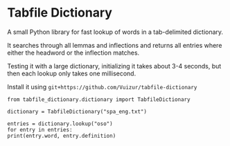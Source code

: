 # Tabfile Dictionary

A small Python library for fast lookup of words in a tab-delimited dictionary.

It searches through all lemmas and inflections and returns all entries where either the headword or the inflection matches.

Testing it with a large dictionary, initializing it takes about 3-4 seconds, but then each lookup only takes one millisecond.


Install it using `git+https://github.com/Vuizur/tabfile-dictionary`

```
from tabfile_dictionary.dictionary import TabfileDictionary

dictionary = TabfileDictionary("spa_eng.txt")

entries = dictionary.lookup("oso")
for entry in entries:
print(entry.word, entry.definition)
```